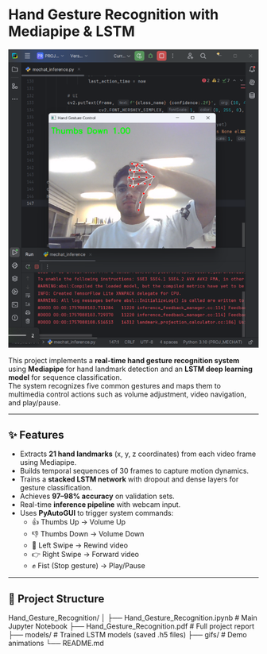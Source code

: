 # Hand Gesture Recognition with Mediapipe & LSTM

<p align="center">
  <img src="image/Hand_Gesture_Recognition.png" alt="Grad-CAM visualization" width="600"/>
</p>

This project implements a **real-time hand gesture recognition system** using **Mediapipe** for hand landmark detection and an **LSTM deep learning model** for sequence classification.  
The system recognizes five common gestures and maps them to multimedia control actions such as volume adjustment, video navigation, and play/pause.

---

## ✨ Features
- Extracts **21 hand landmarks** (x, y, z coordinates) from each video frame using Mediapipe.
- Builds temporal sequences of 30 frames to capture motion dynamics.
- Trains a **stacked LSTM network** with dropout and dense layers for gesture classification.
- Achieves **97–98% accuracy** on validation sets.
- Real-time **inference pipeline** with webcam input.
- Uses **PyAutoGUI** to trigger system commands:
  - 👍 Thumbs Up → Volume Up  
  - 👎 Thumbs Down → Volume Down  
  - 👋 Left Swipe → Rewind video  
  - 👉 Right Swipe → Forward video  
  - ✊ Fist (Stop gesture) → Play/Pause  

---

## 📂 Project Structure
Hand_Gesture_Recognition/
│
├── Hand_Gesture_Recognition.ipynb # Main Jupyter Notebook
├── Hand_Gesture_Recognition.pdf # Full project report
├── models/ # Trained LSTM models (saved .h5 files)
├── gifs/ # Demo animations
└── README.md

